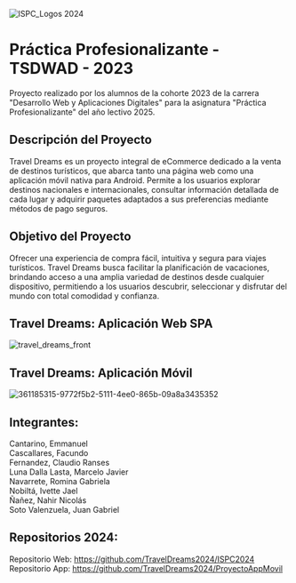 ![ISPC_Logos 2024](https://github.com/user-attachments/assets/91b753b3-34c1-468e-bb95-ca7f5c169ec9)

# Práctica Profesionalizante - TSDWAD - 2023

Proyecto realizado por los alumnos de la cohorte 2023 de la carrera "Desarrollo Web y Aplicaciones Digitales" para la asignatura "Práctica Profesionalizante" del año lectivo 2025.  

## Descripción del Proyecto

Travel Dreams es un proyecto integral de eCommerce dedicado a la venta de destinos turísticos, que abarca tanto una página web como una aplicación móvil nativa para Android.
Permite a los usuarios explorar destinos nacionales e internacionales, consultar información detallada de cada lugar y adquirir paquetes adaptados a sus preferencias mediante métodos de pago seguros.  

## Objetivo del Proyecto

Ofrecer una experiencia de compra fácil, intuitiva y segura para viajes turísticos.
Travel Dreams busca facilitar la planificación de vacaciones, brindando acceso a una amplia variedad de destinos desde cualquier dispositivo, permitiendo a los usuarios descubrir, seleccionar y disfrutar del mundo con total comodidad y confianza.  

## Travel Dreams: Aplicación Web SPA
![travel_dreams_front](https://github.com/TravelDreams2024/ISPC2024/assets/45200064/ad03b552-ba52-49b8-9bb9-36955ba119d6)

## Travel Dreams: Aplicación Móvil
![361185315-9772f5b2-5111-4ee0-865b-09a8a3435352](https://github.com/user-attachments/assets/04eeb19b-0a8a-4ebf-9f4b-1706edf9ad1c)

## Integrantes:

Cantarino, Emmanuel  
Cascallares, Facundo  
Fernandez, Claudio Ranses  
Luna Dalla Lasta, Marcelo Javier  
Navarrete, Romina Gabriela  
Nobiltá, Ivette Jael  
Ñañez, Nahir Nicolás  
Soto Valenzuela, Juan Gabriel  

## Repositorios 2024:
Repositorio Web: https://github.com/TravelDreams2024/ISPC2024  
Repositorio App: https://github.com/TravelDreams2024/ProyectoAppMovil  


